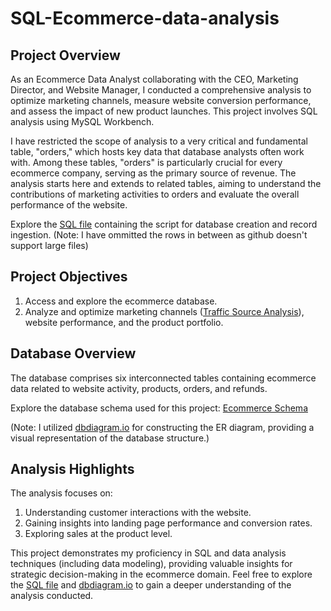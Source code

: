 # SQL-Ecommerce-data-analysis

## Project Overview

As an Ecommerce Data Analyst collaborating with the CEO, Marketing Director, and Website Manager, I conducted a comprehensive analysis to optimize marketing channels, measure website conversion performance, and assess the impact of new product launches. This project involves SQL analysis using MySQL Workbench.

I have restricted the scope of analysis to a very critical and fundamental table, "orders," which hosts key data that database analysts often work with. Among these tables, "orders" is particularly crucial for every ecommerce company, serving as the primary source of revenue. The analysis starts here and extends to related tables, aiming to understand the contributions of marketing activities to orders and evaluate the overall performance of the website.

Explore the [SQL file](https://github.com/Mansi242401/SQL-Ecommerce-data-analysis/blob/main/create_ecomdata.sql) containing the script for database creation and record ingestion.
(Note: I have ommitted the rows in between as github doesn't support large files) 

## Project Objectives

1. Access and explore the ecommerce database.
2. Analyze and optimize marketing channels ([Traffic Source Analysis]()), website performance, and the product portfolio.

## Database Overview

The database comprises six interconnected tables containing ecommerce data related to website activity, products, orders, and refunds.

Explore the database schema used for this project: [Ecommerce Schema](https://github.com/Mansi242401/SQL-Ecommerce-data-analysis/blob/main/Ecommerce.png)

(Note: I utilized [dbdiagram.io](https://dbdiagram.io/) for constructing the ER diagram, providing a visual representation of the database structure.)

## Analysis Highlights

The analysis focuses on:
1. Understanding customer interactions with the website. 
2. Gaining insights into landing page performance and conversion rates.
3. Exploring sales at the product level.



This project demonstrates my proficiency in SQL and data analysis techniques (including data modeling), providing valuable insights for strategic decision-making in the ecommerce domain.
Feel free to explore the [SQL file](https://github.com/Mansi242401/SQL-Ecommerce-data-analysis/blob/main/create_ecomdata.sql) and [dbdiagram.io](https://github.com/Mansi242401/SQL-Ecommerce-data-analysis/blob/main/Ecommerce.png) to gain a deeper understanding of the analysis conducted.



